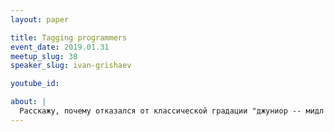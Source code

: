 ```yaml
---
layout: paper

title: Tagging programmers
event_date: 2019.01.31
meetup_slug: 38
speaker_slug: ivan-grishaev

youtube_id: 

about: |
  Расскажу, почему отказался от классической градации "джуниор -- мидл -- сениор" при оценке навыков. Какие теги мысленно назначаю программистам. Какие ментальные проблемы случаются с разработчиками и как их решать. И как все это соотносится с возрастом.
---
```

